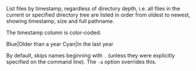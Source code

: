 List files by timestamp, regardless of directory depth, i.e. all files in the current or specified directory tree are listed in order from oldest to newest, showing timestamp, size and full pathname.

The timestamp column is color-coded:

Blue|Older than a year
Cyan|In the last year

By default, skips names beginning with `.` (unless they were explicitly specified on the command line). The `-a` option overrides this.
